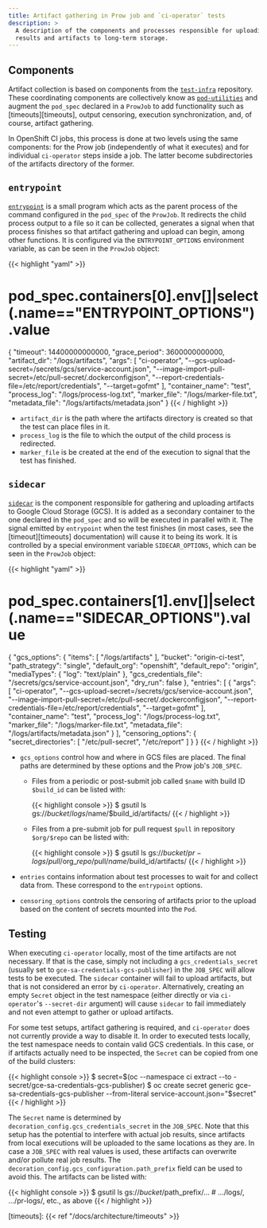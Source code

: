 ```yaml
---
title: Artifact gathering in Prow job and `ci-operator` tests
description: >
  A description of the components and processes responsible for uploading test
  results and artifacts to long-term storage.
---
```


## Components

Artifact collection is based on components from the [`test-infra`][test_infra]
repository.  These coordinating components are collectively know as
[`pod-utilities`][pod_utils] and  augment the `pod_spec` declared in a `ProwJob`
to add functionality such as [timeouts][timeouts], output censoring, execution
synchronization, and, of course, artifact gathering.

In OpenShift CI jobs, this process is done at two levels using the same
components: for the Prow job (independently of what it executes) and for
individual `ci-operator` steps inside a job.  The latter become subdirectories
of the artifacts directory of the former.

## `entrypoint`

[`entrypoint`][entrypoint] is a small program which acts as the parent process
of the command configured in the `pod_spec` of the `ProwJob`.  It redirects the
child process output to a file so it can be collected, generates a signal when
that process finishes so that artifact gathering and upload can begin, among
other functions.  It is configured via the `ENTRYPOINT_OPTIONS` environment
variable, as can be seen in the `ProwJob` object:

{{< highlight "yaml" >}}
# pod_spec.containers[0].env[]|select(.name=="ENTRYPOINT_OPTIONS").value
{
  "timeout": 14400000000000,
  "grace_period": 3600000000000,
  "artifact_dir": "/logs/artifacts",
  "args": [
    "ci-operator",
    "--gcs-upload-secret=/secrets/gcs/service-account.json",
    "--image-import-pull-secret=/etc/pull-secret/.dockerconfigjson",
    "--report-credentials-file=/etc/report/credentials",
    "--target=gofmt"
  ],
  "container_name": "test",
  "process_log": "/logs/process-log.txt",
  "marker_file": "/logs/marker-file.txt",
  "metadata_file": "/logs/artifacts/metadata.json"
}
{{< / highlight >}}

- `artifact_dir` is the path where the artifacts directory is created so that
  the test can place files in it.
- `process_log` is the file to which the output of the child process is
  redirected.
- `marker_file` is be created at the end of the execution to signal that the
  test has finished.

## `sidecar`

[`sidecar`][sidecar] is the component responsible for gathering and uploading
artifacts to Google Cloud Storage (GCS).  It is added as a secondary container
to the one declared in the `pod_spec` and so will be executed in parallel with
it.  The signal emitted by `entrypoint` when the test finishes (in most cases,
see the [timeout][timeouts] documentation) will cause it to being its work.  It
is controlled by a special environment variable `SIDECAR_OPTIONS`, which can be
seen in the `ProwJob` object:

{{< highlight "yaml" >}}
# pod_spec.containers[1].env[]|select(.name=="SIDECAR_OPTIONS").value
{
  "gcs_options": {
    "items": [
      "/logs/artifacts"
    ],
    "bucket": "origin-ci-test",
    "path_strategy": "single",
    "default_org": "openshift",
    "default_repo": "origin",
    "mediaTypes": {
      "log": "text/plain"
    },
    "gcs_credentials_file": "/secrets/gcs/service-account.json",
    "dry_run": false
  },
  "entries": [
    {
      "args": [
        "ci-operator",
        "--gcs-upload-secret=/secrets/gcs/service-account.json",
        "--image-import-pull-secret=/etc/pull-secret/.dockerconfigjson",
        "--report-credentials-file=/etc/report/credentials",
        "--target=gofmt"
      ],
      "container_name": "test",
      "process_log": "/logs/process-log.txt",
      "marker_file": "/logs/marker-file.txt",
      "metadata_file": "/logs/artifacts/metadata.json"
    }
  ],
  "censoring_options": {
    "secret_directories": [
      "/etc/pull-secret",
      "/etc/report"
    ]
  }
}
{{< / highlight >}}

- `gcs_options` control how and where in GCS files are placed.  The final paths
  are determined by these options and the Prow job's `JOB_SPEC`.

  - Files from a periodic or post-submit job called `$name` with build ID
    `$build_id` can be listed with:

    {{< highlight console >}}
$ gsutil ls gs://$bucket/logs/$name/$build_id/artifacts/
    {{< / highlight >}}
  - Files from a pre-submit job for pull request `$pull` in repository
    `$org/$repo` can be listed with:

    {{< highlight console >}}
$ gsutil ls gs://$bucket/pr-logs/pull/$org_$repo/$pull/$name/$build_id/artifacts/
    {{< / highlight >}}

- `entries` contains information about test processes to wait for and collect
  data from.  These correspond to the `entrypoint` options.

- `censoring_options` controls the censoring of artifacts prior to the upload
  based on the content of secrets mounted into the `Pod`.

## Testing

When executing `ci-operator` locally, most of the time artifacts are not
necessary.  If that is the case, simply not including a `gcs_credentials_secret`
(usually set to `gce-sa-credentials-gcs-publisher`) in the `JOB_SPEC` will allow
tests to be executed.  The `sidecar` container will fail to upload artifacts,
but that is not considered an error by `ci-operator`.  Alternatively, creating
an empty `Secret` object in the test namespace (either directly or via
`ci-operator`'s `--secret-dir` argument) will cause `sidecar` to fail
immediately and not even attempt to gather or upload artifacts.

For some test setups, artifact gathering is required, and `ci-operator` does not
currently provide a way to disable it.  In order to executed tests locally, the
test namespace needs to contain valid GCS credentials.  In this case, or if
artifacts actually need to be inspected, the `Secret` can be copied from one of
the build clusters:

{{< highlight console >}}
$ secret=$(oc --namespace ci extract --to - secret/gce-sa-credentials-gcs-publisher)
$ oc create secret generic gce-sa-credentials-gcs-publisher --from-literal service-account.json="$secret"
{{< / highlight >}}

The `Secret` name is determined by `decoration_config.gcs_credentials_secret` in
the `JOB_SPEC`.  Note that this setup has the potential to interfere with actual
job results, since artifacts from local executions will be uploaded to the same
locations as they are.  In case a `JOB_SPEC` with real values is used, these
artifacts can overwrite and/or pollute real job results.  The
`decoration_config.gcs_configuration.path_prefix` field can be used to avoid
this.  The artifacts can be listed with:

{{< highlight console >}}
$ gsutil ls gs://$bucket/$path_prefix/… # …/logs/, …/pr-logs/, etc., as above
{{< / highlight >}}

[entrypoint]: https://github.com/kubernetes/test-infra/tree/master/prow/cmd/entrypoint
[pod_utils]: https://github.com/kubernetes/test-infra/tree/master/prow/pod-utils
[sidecar]: https://github.com/kubernetes/test-infra/tree/master/prow/cmd/sidecar
[test_infra]: https://github.com/kubernetes/test-infra.git
[timeouts]: {{< ref "/docs/architecture/timeouts" >}}

